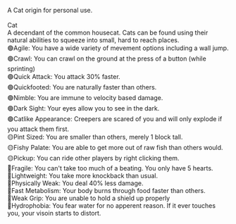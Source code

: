 A Cat origin for personal use.<br/><br/>
Cat<br/>
A decendant of the common housecat. Cats can be found using their natural abilities to squeeze into small, hard to reach places.<br/>
🟢Agile: You have a wide variety of mevement options including a wall jump.<br/>
🟢Crawl: You can crawl on the ground at the press of a button (while sprinting)<br/>
🟢Quick Attack: You attack 30% faster.<br/>
🟢Quickfooted: You are naturally faster than others.<br/>
🟢Nimble: You are immune to velocity based damage.<br/>
🟢Dark Sight: Your eyes allow you to see in the dark.<br/>
🟢Catlike Appearance: Creepers are scared of you and will only explode if you attack them first.<br/>
🟡Pint Sized: You are smaller than others, merely 1 block tall.<br/>
🟡Fishy Palate: You are able to get more out of raw fish than others would.<br/>
🟡Pickup: You can ride other players by right clicking them.<br/>
🔴Fragile: You can't take too much of a beating. You only have 5 hearts.<br/>
🔴Lightweight: You take more knockback than usual.<br/>
🔴Physically Weak: You deal 40% less damage.<br/>
🔴Fast Metabolism: Your body burns through food faster than others.<br/>
🔴Weak Grip: You are unable to hold a shield up properly<br/>
🔴Hydrophobia: You fear water for no apperent reason. If it ever touches you, your visoin starts to distort.<br/>